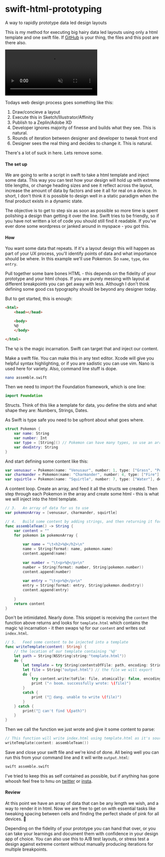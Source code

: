 # swift-html-prototyping
A way to rapidly prototype data led design layouts

This is my method for executing big hairy data led layouts using only a html template and one swift file. If [GitHub](https://github.com/chancee-ldn/swift-html-prototyping) is your thing, the files and this post are there also.

<video autoplay loop controls muted>
  <source src="https://chanc.ee/cdn/swift-prototyping-a.mp4" type="video/mp4">
  Your browser does not support the video tag.
</video>

Todays web design process goes something like this:

1. Draw/concieve a layout
2. Execute this in Sketch/Illustrator/Affinity
3. Publish to a Zeplin/Adobe XD
4. Developer ignores majority of finesse and builds what they see. This is natural.
5. Rounds of iteration between designer and developer to tweak front end
6. Designer sees the real thing and decides to change it. This is natural.

There's a lot of suck in here. Lets remove some.

#### The set up

We are going to write a script in swift to take a html template and inject some data. This way you can test how your design will hold up with extreme title lengths, or change heading sizes and see it reflect across the layout, increase the amount of data by factors and see it all for real on a device. In short, I don't think it is possible to design well in a static paradigm when the final product exists in a dynamic state.

The objective is to get to step six as soon as possible so more time is spent polishing a design than getting it over the line. Swift tries to be friendly, so if you have not written a lot of code you should still find it readable. If you've ever done some wordpress or janked around in myspace - you got this.


#### How

You want some data that repeats. If it's a layout design this will happen as part of your UX process, you'll identify points of data and what importance should be where. In this example we'll use Pokemon. So `name`, `type`, `dex entry`.


Pull together some bare bones HTML - this depends on the fidelity of your prototype and your html chops. If you are purely messing with layout at different breakpoints you can get away with less. Although I don't think defining some good css typography should be beyond any designer today.

But to get started, this is enough:
```html
<html>
    <head></head>

    <body>
	%@
    </body>

</html>
```

The `%@` is the magic incarnation. Swift can target that and inject our content.


Make a swift file. You can make this in any text editor. Xcode will give you helpful syntax highlighting, or if you are sadistic you can use vim. Nano is used here for variety. Also, command line stuff is dope.

```bash
nano assemble.swift
```

Then we need to import the Foundation framework, which is one line:
```swift
import Foundation
```


Structs. Think of this like a template for data, you define the slots and what shape they are: Numbers, Strings, Dates. 

As Swift is type safe you need to be upfront about what goes where. 

```swift
struct Pokemon {
	var name: String
	var number: Int
	var type = [String]() // Pokemon can have many types, so use an array
	var dexEntry: String
}
```

And start defining some content like this:

```swift
var venusaur = Pokemon(name: "Venusaur", number: 1, type: ["Grass", "Poison"], dexEntry: "It can go for days without eating a single morsel. In the bulb on its back, it stores energy.")
var charmander = Pokemon(name: "Charmander", number: 4, type: ["Fire"], dexEntry: "The flame at the tip of its tail makes a sound as it burns. You can only hear it in quiet places.")
var squirtle = Pokemon(name: "Squirtle", number: 7, type: ["Water"], dexEntry: "Shoots water at prey while in the water. Withdraws into its shell when in danger.")

```


A content loop. Create an array, and feed it all the structs we created. Then step through each Pokemon in the array and create some html - this is what we will inject into the html template.

```swift
// 3.   An array of data for us to use
var pokemonArray = [venusaur, charmander, squirtle]

// 4.   Build some content by adding strings, and then returning it for use elsewhere
func assembleTeam() -> String {
    var content = ""
    for pokemon in pokemonArray {
        
        var name = "\t<h2>%@</h2>\n"
        name = String(format: name, pokemon.name)
        content.append(name)
        
        var number = "\t<p>%@</p>\n"
        number = String(format: number, String(pokemon.number))
        content.append(number)
        
        var entry = "\t<p>%@</p>\n"
        entry = String(format: entry, String(pokemon.dexEntry))
        content.append(entry)
        
    }
    return content
}
```


Don't be intimidated. Nearly done. This snippet is receiving the `content` the function above returns and looks for `template.html` which contains the magic `%@` incarnation - it then swaps `%@` for our `content` and writes out `index.html`.

```swift
// 5.   Feed some content to be injected into a template
func writeTemplate(content: String) {
    // the location of our template containing '%@'
    let path = String(NSString(string:"template.html"))
    do {
        let template = try String(contentsOfFile: path, encoding: String.Encoding.utf8)
        let file = String("output.html") // the file we will export
        do {
            try content.write(toFile: file, atomically: false, encoding: String.Encoding.utf8)
            print ("🔥 boom. successfully wrote: \(file)")
        }
        catch {
            print ("🤨 dang. unable to write \(file)")
        }
    } catch {
        print("🤨 can't find \(path)")
    }
}
```

Then we call the function we just wrote and give it some content to parse:

```swift
// This function will write index.html using template.html as it's source, and calling assembleTeam() to return a string of content
writeTemplate(content: assembleTeam())
```

Save and close your swift file and we're kind of done. All being well you can run this from your command line and it will write `output.html`:

```bash
swift assemble.swift
```

I've tried to keep this as self contained as possible, but if anything has gone whoosh feel free to hmu on [twitter](https://twitter.com/chanc3e) or [insta](https://www.instagram.com/chancee.ldn/).


#### Review

At this point we have an array of data that can be any length we wish, and a way to render it in html. Now we are free to get on with essential tasks like tweaking spacing between cells and finding the perfect shade of pink for all devices. 👙

Depending on the fidelity of your prototype you can hand that over, or you can take your learnings and document them with confidence in your design app of choice. You can also use this to A/B test layouts, or stress test a design against extreme content without manually producing iterations for multiple breakpoints.
